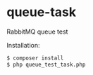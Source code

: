 # queue-task
RabbitMQ queue test

Installation:
```bash
$ composer install
$ php queue_test_task.php
```